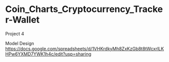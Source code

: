 # Coin_Charts_Cryptocurrency_Tracker-Wallet
 Project 4

 Model Design
 https://docs.google.com/spreadsheets/d/1VHKrdkyMh8ZxKzGb8t8tWcxrlLKHPw6YXMD7YWK1h4c/edit?usp=sharing

